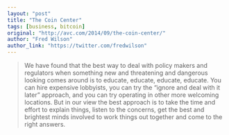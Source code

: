 ```yaml
---
layout: "post"
title: "The Coin Center"
tags: [business, bitcoin]
original: "http://avc.com/2014/09/the-coin-center/"
author: "Fred Wilson"
author_link: "https://twitter.com/fredwilson"
---
```


<blockquote>We have found that the best way to deal with policy makers and regulators when something new and threatening and dangerous looking comes around is to educate, educate, educate, educate. You can hire expensive lobbyists, you can try the “ignore and deal with it later” approach, and you can try operating in other more welcoming locations. But in our view the best approach is to take the time and effort to explain things, listen to the concerns, get the best and brightest minds involved to work things out together and come to the right answers.</blockquote>

